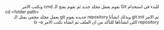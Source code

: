 <div dir="rtl">
للبدء في استخدام Git نقوم بعمل مجلد جديد ثم نقوم بفتح الـ cmd ونكتب الامر
<div dir="ltr">
cd &ltfolder path&gt
</div>
ثم الامر
git init
وبذلك انشأنا repository جديده
يقوم git بعمل مجلد مخفي يمثل الـ repository اللي انشأناها
للتأكد من ان الملف تم انشأه نكتب الامر
ls –a
</div>